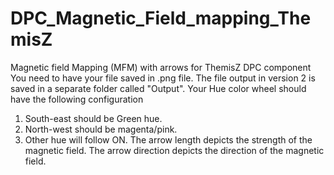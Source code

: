 # DPC_Magnetic_Field_mapping_ThemisZ
Magnetic field Mapping (MFM) with arrows for ThemisZ DPC component
You need to have your file saved in .png file.
The file output in version 2 is saved in a separate folder called "Output".
Your Hue color wheel should have the following configuration
  1. South-east should be Green hue.
  2. North-west should be magenta/pink.
  3. Other hue will follow ON.
The arrow length depicts the strength of the magnetic field.
The arrow direction depicts the direction of the magnetic field.
